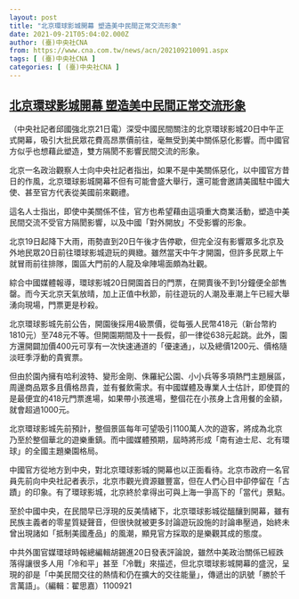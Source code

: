 ```yaml
---
layout: post
title: "北京環球影城開幕 塑造美中民間正常交流形象"
date: 2021-09-21T05:04:02.000Z
author: (臺)中央社CNA
from: https://www.cna.com.tw/news/acn/202109210091.aspx
tags: [ (臺)中央社CNA ]
categories: [ (臺)中央社CNA ]
---
```

<!--1632200642000-->
[北京環球影城開幕 塑造美中民間正常交流形象](https://www.cna.com.tw/news/acn/202109210091.aspx)
------

<div>
<div></div><div class="paragraph"><p>（中央社記者邱國強北京21日電）深受中國民間關注的北京環球影城20日中午正式開幕，吸引大批民眾花費高昂票價前往，毫無受到美中關係惡化影響。而中國官方似乎也想藉此塑造，雙方隔閡不影響民間交流的形象。</p><p>北京一名政治觀察人士向中央社記者指出，如果不是中美關係惡化，以中國官方昔日的作風，北京環球影城開幕不但有可能會盛大舉行，還可能會邀請美國駐中國大使、甚至官方代表從美國前來觀禮。</p><p>這名人士指出，即使中美關係不佳，官方也希望藉由這項重大商業活動，塑造中美民間交流不受官方隔閡影響，以及中國「對外開放」不受影響的形象。</p><p>北京19日起降下大雨，雨勢直到20日午後才告停歇，但完全沒有影響眾多北京及外地民眾20日前往環球影城遊玩的興緻。雖然當天中午才開園，但許多民眾上午就冒雨前往排隊，園區大門前的人龍及傘陣場面頗為壯觀。</p><p>綜合中國媒體報導，環球影城20日開園首日的門票，在開賣後不到1分鐘便全部售罄。而今天北京天氣放晴，加上正值中秋節，前往遊玩的人潮及車潮上午已經大舉湧向現場，門票更是秒殺。</p><p>北京環球影城先前公告，開園後採用4級票價，從每張人民幣418元（新台幣約1810元）至748元不等。但開園期間及十一長假，卻一律從638元起跳。此外，園方還開闢加價400元可享有一次快速通道的「優速通」，以及總價1200元、價格隨淡旺季浮動的貴賓票。</p><p>但由於園內擁有哈利波特、變形金剛、侏羅紀公園、小小兵等多項熱門主題展區，周邊商品眾多且價格昂貴，並有餐飲需求。有中國媒體及專業人士估計，即使買的是最便宜的418元門票進場，如果帶小孩進場，整個花在小孩身上含用餐的金額，就會超過1000元。</p><p>北京環球影城先前預計，整個景區每年可望吸引1100萬人次的遊客，將成為北京乃至於整個華北的遊樂重鎮。而中國媒體預期，屆時將形成「南有迪士尼、北有環球」的全國主題樂園格局。</p><p>中國官方從地方到中央，對北京環球影城的開幕也以正面看待。北京市政府一名官員先前向中央社記者表示，北京市觀光資源雖豐富，但在人們心目中卻停留在「古蹟」的印象。有了環球影城，北京終於拿得出可與上海一爭高下的「當代」景點。</p><p>至於中國中央，在民間早已浮現的反美情緒下，北京環球影城從醞釀到開幕，雖有民族主義者的零星質疑聲音，但很快就被更多討論遊玩設施的討論串壓過，始終未曾出現諸如「抵制美國產品」的風潮，顯見官方採取的是樂觀其成的態度。</p><p>中共外圍官媒環球時報總編輯胡錫進20日發表評論說，雖然中美政治關係已經跌落得讓很多人用「冷和平」甚至「冷戰」來描述，但北京環球影城開幕的盛況，呈現的卻是「中美民間交往的熱情和仍在擴大的交往能量」，傳遞出的訊號「勝於千言萬語」。（編輯：翟思嘉）1100921</p></div>
</div>
